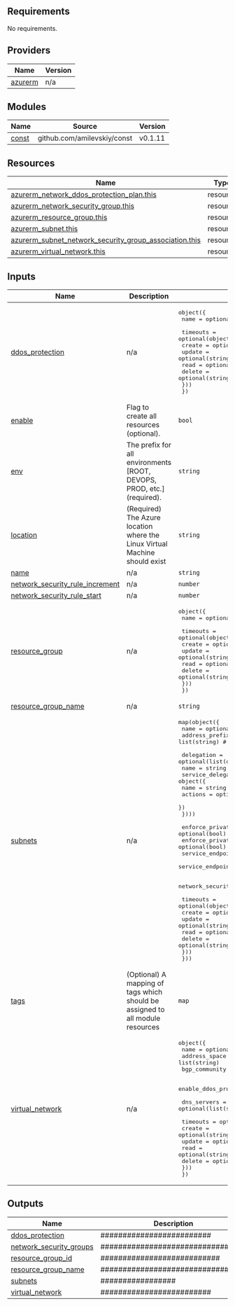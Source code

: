 <!-- BEGIN_TF_DOCS -->
## Requirements

No requirements.

## Providers

| Name | Version |
|------|---------|
| <a name="provider_azurerm"></a> [azurerm](#provider\_azurerm) | n/a |

## Modules

| Name | Source | Version |
|------|--------|---------|
| <a name="module_const"></a> [const](#module\_const) | github.com/amilevskiy/const | v0.1.11 |

## Resources

| Name | Type |
|------|------|
| [azurerm_network_ddos_protection_plan.this](https://registry.terraform.io/providers/hashicorp/azurerm/latest/docs/resources/network_ddos_protection_plan) | resource |
| [azurerm_network_security_group.this](https://registry.terraform.io/providers/hashicorp/azurerm/latest/docs/resources/network_security_group) | resource |
| [azurerm_resource_group.this](https://registry.terraform.io/providers/hashicorp/azurerm/latest/docs/resources/resource_group) | resource |
| [azurerm_subnet.this](https://registry.terraform.io/providers/hashicorp/azurerm/latest/docs/resources/subnet) | resource |
| [azurerm_subnet_network_security_group_association.this](https://registry.terraform.io/providers/hashicorp/azurerm/latest/docs/resources/subnet_network_security_group_association) | resource |
| [azurerm_virtual_network.this](https://registry.terraform.io/providers/hashicorp/azurerm/latest/docs/resources/virtual_network) | resource |

## Inputs

| Name | Description | Type | Default | Required |
|------|-------------|------|---------|:--------:|
| <a name="input_ddos_protection"></a> [ddos\_protection](#input\_ddos\_protection) | n/a | <pre>object({<br>    name = optional(string)<br><br>    timeouts = optional(object({<br>      create = optional(string)<br>      update = optional(string)<br>      read   = optional(string)<br>      delete = optional(string)<br>    }))<br>  })</pre> | `null` | no |
| <a name="input_enable"></a> [enable](#input\_enable) | Flag to create all resources (optional). | `bool` | `false` | no |
| <a name="input_env"></a> [env](#input\_env) | The prefix for all environments [ROOT, DEVOPS, PROD, etc.] (required). | `string` | `""` | no |
| <a name="input_location"></a> [location](#input\_location) | (Required) The Azure location where the Linux Virtual Machine should exist | `string` | n/a | yes |
| <a name="input_name"></a> [name](#input\_name) | n/a | `string` | `""` | no |
| <a name="input_network_security_rule_increment"></a> [network\_security\_rule\_increment](#input\_network\_security\_rule\_increment) | n/a | `number` | `10` | no |
| <a name="input_network_security_rule_start"></a> [network\_security\_rule\_start](#input\_network\_security\_rule\_start) | n/a | `number` | `1000` | no |
| <a name="input_resource_group"></a> [resource\_group](#input\_resource\_group) | n/a | <pre>object({<br>    name = optional(string)<br><br>    timeouts = optional(object({<br>      create = optional(string)<br>      update = optional(string)<br>      read   = optional(string)<br>      delete = optional(string)<br>    }))<br>  })</pre> | `null` | no |
| <a name="input_resource_group_name"></a> [resource\_group\_name](#input\_resource\_group\_name) | n/a | `string` | `null` | no |
| <a name="input_subnets"></a> [subnets](#input\_subnets) | n/a | <pre>map(object({<br>    name             = optional(string)<br>    address_prefixes = list(string) # optional(list(string))<br><br>    delegation = optional(list(object({<br>      name = string<br>      service_delegation = object({<br>        name    = string<br>        actions = optional(list(string))<br>      })<br>    })))<br><br>    enforce_private_link_endpoint_network_policies = optional(bool)<br>    enforce_private_link_service_network_policies  = optional(bool)<br>    service_endpoints                              = optional(list(string))<br>    service_endpoint_policy_ids                    = optional(list(string))<br><br>    network_security_rules = optional(list(string))<br><br>    timeouts = optional(object({<br>      create = optional(string)<br>      update = optional(string)<br>      read   = optional(string)<br>      delete = optional(string)<br>    }))<br>  }))</pre> | `null` | no |
| <a name="input_tags"></a> [tags](#input\_tags) | (Optional) A mapping of tags which should be assigned to all module resources | `map` | `{}` | no |
| <a name="input_virtual_network"></a> [virtual\_network](#input\_virtual\_network) | n/a | <pre>object({<br>    name          = optional(string)<br>    address_space = list(string)<br>    bgp_community = optional(string)<br><br>    enable_ddos_protection = optional(bool)<br><br>    dns_servers = optional(list(string))<br><br>    timeouts = optional(object({<br>      create = optional(string)<br>      update = optional(string)<br>      read   = optional(string)<br>      delete = optional(string)<br>    }))<br>  })</pre> | `null` | no |

## Outputs

| Name | Description |
|------|-------------|
| <a name="output_ddos_protection"></a> [ddos\_protection](#output\_ddos\_protection) | ######################### |
| <a name="output_network_security_groups"></a> [network\_security\_groups](#output\_network\_security\_groups) | ################################# |
| <a name="output_resource_group_id"></a> [resource\_group\_id](#output\_resource\_group\_id) | ########################### |
| <a name="output_resource_group_name"></a> [resource\_group\_name](#output\_resource\_group\_name) | ############################# |
| <a name="output_subnets"></a> [subnets](#output\_subnets) | ################# |
| <a name="output_virtual_network"></a> [virtual\_network](#output\_virtual\_network) | ######################### |
<!-- END_TF_DOCS -->